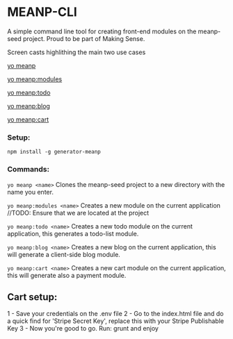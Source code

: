 MEANP-CLI
================

A simple command line tool for creating front-end modules on the meanp-seed project. Proud to be part of Making Sense.

Screen casts highlithing the main two use cases

<a href="http://screencast.com/t/fMgu8TjOh" >yo meanp</a>

<a href="http://screencast.com/t/k1Dmfzx1R" >yo meanp:modules</a>
 
 <a href="http://screencast.com/t/nBOxhCwejOh" >yo meanp:todo</a>
 
 <a href="http://screencast.com/t/kK9n6I85EW" >yo meanp:blog</a>

 <a href="http://screencast.com/t/wyX9OiBC" >yo meanp:cart</a>
 
### Setup:
```
npm install -g generator-meanp
```

### Commands:
```yo meanp <name>```
Clones the meanp-seed project to a new directory with the name you enter.

```yo meanp:modules <name>```
Creates a new module on the current application //TODO: Ensure that we are located at the project

```yo meanp:todo <name>```
Creates a new todo module on the current application, this generates a todo-list module.

```yo meanp:blog <name>```
Creates a new blog on the current application, this will generate a client-side blog module.

```yo meanp:cart <name>```
Creates a new cart module on the current application, this will generate also a payment module.

## Cart setup:
1 - Save your credentials on the .env file
2 - Go to the index.html file and do a quick find for 'Stripe Secret Key', replace this with your Stripe Publishable Key
3 - Now you're good to go. Run: grunt and enjoy

